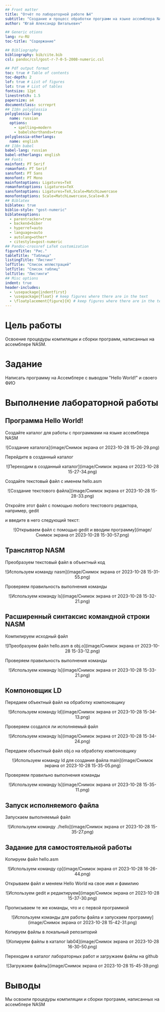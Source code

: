 ```yaml
---
## Front matter
title: "Отчёт по лабораторной работе №4"
subtitle: "Создание и процесс обработки программ на языке ассемблера NASM"
author: "Югай Александр Витальевич"

## Generic otions
lang: ru-RU
toc-title: "Содержание"

## Bibliography
bibliography: bib/cite.bib
csl: pandoc/csl/gost-r-7-0-5-2008-numeric.csl

## Pdf output format
toc: true # Table of contents
toc-depth: 2
lof: true # List of figures
lot: true # List of tables
fontsize: 12pt
linestretch: 1.5
papersize: a4
documentclass: scrreprt
## I18n polyglossia
polyglossia-lang:
  name: russian
  options:
	- spelling=modern
	- babelshorthands=true
polyglossia-otherlangs:
  name: english
## I18n babel
babel-lang: russian
babel-otherlangs: english
## Fonts
mainfont: PT Serif
romanfont: PT Serif
sansfont: PT Sans
monofont: PT Mono
mainfontoptions: Ligatures=TeX
romanfontoptions: Ligatures=TeX
sansfontoptions: Ligatures=TeX,Scale=MatchLowercase
monofontoptions: Scale=MatchLowercase,Scale=0.9
## Biblatex
biblatex: true
biblio-style: "gost-numeric"
biblatexoptions:
  - parentracker=true
  - backend=biber
  - hyperref=auto
  - language=auto
  - autolang=other*
  - citestyle=gost-numeric
## Pandoc-crossref LaTeX customization
figureTitle: "Рис."
tableTitle: "Таблица"
listingTitle: "Листинг"
lofTitle: "Список иллюстраций"
lotTitle: "Список таблиц"
lolTitle: "Листинги"
## Misc options
indent: true
header-includes:
  - \usepackage{indentfirst}
  - \usepackage{float} # keep figures where there are in the text
  - \floatplacement{figure}{H} # keep figures where there are in the text
---
```


# Цель работы

Освоение процедуры компиляции и сборки программ, написанных на ассемблере NASM.

# Задание

Написать программу на Ассемблере с выводом "Hello World!" и своего ФИО

# Выполнение лабораторной работы

## Программа Hello World!

</p>Создайте каталог для работы с программами на языке ассемблера NASM
<p align="center">![Создание каталога](image/Снимок экрана от 2023-10-28 15-26-29.png)
</p>Перейдите в созданный каталог
<p align="center">![Переходим в созданный каталог](image/Снимок экрана от 2023-10-28 15-27-34.png)
</p>Создайте текстовый файл с именем hello.asm
<p align="center">![Создание текстового файла](image/Снимок экрана от 2023-10-28 15-28-33.png)
</p>Откройте этот файл с помощью любого текстового редактора, например, gedit
</p>и введите в него следующий текст:
<p align="center">![Открываем файл с помощью gedit и вводим программу](image/Снимок экрана от 2023-10-28 15-30-57.png)

## Транслятор NASM

</p>Преобразуем текстовый файл в объектный код
<p align="center">![Используем команду nasm](image/Снимок экрана от 2023-10-28 15-31-55.png)
</p>Проверяем правильность выполнения команды
<p align="center">![Используем команду ls](image/Снимок экрана от 2023-10-28 15-32-21.png)

## Расширенный синтаксис командной строки NASM

</p>Компилируем исходный файл
<p align="center">![Преобразуем файл hello.asm в obj.o](image/Снимок экрана от 2023-10-28 15-33-12.png)
</p>Проверяем правильность выполнения команды
<p align="center">![Используем команду ls](image/Снимок экрана от 2023-10-28 15-33-21.png)

## Компоновщик LD
</p>Передаем объектный файл на обработку компоновщику
<p align="center">![Используем команду ld](image/Снимок экрана от 2023-10-28 15-34-13.png)
</p>Проверяем создался ли исполняемый файл
<p align="center">![Используем команду ls](image/Снимок экрана от 2023-10-28 15-34-24.png)
</p>Передаем объектный файл obj.o на обработку компоновщику
<p align="center">![Используем команду ld для создания файла main](image/Снимок экрана от 2023-10-28 15-35-05.png)
</p>Проверяем правильно выполнения команды
<p align="center">![Используем команду ls](image/Снимок экрана от 2023-10-28 15-35-11.png)

## Запуск исполняемого файла

Запускаем выполняемый файл 
<p align="center">![Используем команду ./hello](image/Снимок экрана от 2023-10-28 15-35-27.png)

## Задание для самостоятельной работы

Копируем файл hello.asm
<p align="center">![Используем команду cp](image/Снимок экрана от 2023-10-28 16-26-44.png)
</p>Открываем файл и меняем Hello World на свое имя и фамилию
<p align="center">![Используем gedit и редактируем](image/Снимок экрана от 2023-10-28 15-37-30.png)
</p>Прописываем те же команды, что и с первой программой
<p align="center">![Используем команды для работы файла и запускаем программу](image/Снимок экрана от 2023-10-28 15-42-31.png)
</p>Копируем файлы в локальный репозиторий
<p align="center">![Копируем файлы в каталог lab04](image/Снимок экрана от 2023-10-28 16-30-50.png)
</p>Переходим в каталог лабораторных работ и загружаем файлы на github
<p align="center">![Загружаем файлы](image/Снимок экрана от 2023-10-28 15-45-39.png)

# Выводы

Мы освоили процедуры компиляции и сборки программ, написанных на ассемблере NASM

